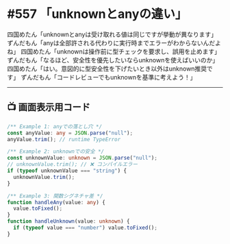 # #557 「unknownとanyの違い」

四国めたん「unknownとanyは受け取れる値は同じですが挙動が異なります」
ずんだもん「anyは全部許される代わりに実行時までエラーがわからないんだよね」
四国めたん「unknownは操作前に型チェックを要求し、誤用を止めます」
ずんだもん「なるほど、安全性を優先したいならunknownを使えばいいのか」
四国めたん「はい。意図的に型安全性を下げたいとき以外はunknown推奨です」
ずんだもん「コードレビューでもunknownを基準に考えよう！」

---

## 📺 画面表示用コード

```typescript
/** Example 1: anyでの落とし穴 */
const anyValue: any = JSON.parse("null");
anyValue.trim(); // runtime TypeError

/** Example 2: unknownでの安全 */
const unknownValue: unknown = JSON.parse("null");
// unknownValue.trim(); // ❌ コンパイルエラー
if (typeof unknownValue === "string") {
  unknownValue.trim();
}

/** Example 3: 関数シグネチャ差 */
function handleAny(value: any) {
  value.toFixed();
}
function handleUnknown(value: unknown) {
  if (typeof value === "number") value.toFixed();
}
```
